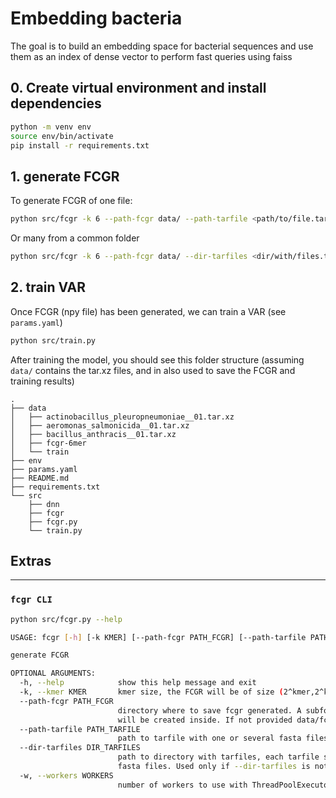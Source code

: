 # Embedding bacteria
The goal is to build an embedding space for bacterial sequences and use them as an index of dense vector to perform fast queries using faiss

## 0. Create virtual environment and install dependencies
```bash
python -m venv env 
source env/bin/activate
pip install -r requirements.txt
```

## 1. generate FCGR

To generate FCGR of one file:
```bash
python src/fcgr -k 6 --path-fcgr data/ --path-tarfile <path/to/file.tar.xz> 
```

Or many from a common folder
```bash
python src/fcgr -k 6 --path-fcgr data/ --dir-tarfiles <dir/with/files.tar.xz> -w 4 
```
## 2. train VAR
Once FCGR (npy file) has been generated, we can train a VAR (see `params.yaml`)

```bash
python src/train.py
```

After training the model, you should see this folder structure
(assuming `data/` contains the tar.xz files, and in also used to save the FCGR and training results)

```
.
├── data
│   ├── actinobacillus_pleuropneumoniae__01.tar.xz
│   ├── aeromonas_salmonicida__01.tar.xz
│   ├── bacillus_anthracis__01.tar.xz
│   ├── fcgr-6mer
│   └── train
├── env
├── params.yaml
├── README.md
├── requirements.txt
└── src
    ├── dnn
    ├── fcgr
    ├── fcgr.py
    └── train.py
```

## Extras
___
### `fcgr CLI`
```bash
python src/fcgr.py --help

USAGE: fcgr [-h] [-k KMER] [--path-fcgr PATH_FCGR] [--path-tarfile PATH_TARFILE] [--dir-tarfiles DIR_TARFILES] [-w WORKERS]

generate FCGR

OPTIONAL ARGUMENTS:
  -h, --help            show this help message and exit
  -k, --kmer KMER       kmer size, the FCGR will be of size (2^kmer,2^kmer). Default 6
  --path-fcgr PATH_FCGR
                        directory where to save fcgr generated. A subfolder for each specie
                        will be created inside. If not provided data/fcgr-<kmer>mer will be created
  --path-tarfile PATH_TARFILE
                        path to tarfile with one or several fasta files
  --dir-tarfiles DIR_TARFILES
                        path to directory with tarfiles, each tarfile should contain one or several
                        fasta files. Used only if --dir-tarfiles is not provided
  -w, --workers WORKERS
                        number of workers to use with ThreadPoolExecutor in case --dir-tarfile is provided.
```